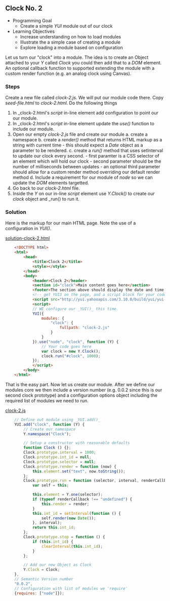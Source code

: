 
## Clock No. 2

- Programming Goal
    + Create a simple _YUI_ module out of our clock
- Learning Objectives
    + Increase understanding on how to load modules
    + Illustrate the a simple case of creating a module
    + Explore loading a module based on configuration

Let us turn our "clock" into a module. The idea is to create 
an Object attached to your _Y_ called _Clock_ you could then add
that to a _DOM_ element.  An optional callback function to supported
extending the module with a custom render function (e.g. an analog clock
using Canvas).

### Steps

Create a new file called _clock-2.js_. We will put our module code there.
Copy _seed-file.html_ to _clock-2.html_. Do the following things

1. In _clock-2.html's _script_ in-line element add configuration to point our our module.
2. In _clock-2.html's _script_ in-line element update the _use()_ function to include our module.
3. Open our empty _clock-2.js_ file and create our module
    a. create a namespace
    b. create a _render()_ method that returns HTML markup as a string with current time
        - this should expect a _Date_ object as a parameter to be rendered.
    c. create a _run()_ method that uses setInterval to update our clock every second. 
        - first paramter is a CSS selector of an element which will hold our clock
        - second parameter should be the number of milliseconds between updates
        - an optional third parameter should allow for a custom render method overriding our default render method
    d. Include a requirement for our module of _node_ so we can update the _DOM_ elements targetted.
4. Go back to our _clock-2.html_ file.
5. Inside the _Y_ on our in-line _script_ element use _Y.Clock()_ to create our _clock_ object and _run() to run it.


### Solution

Here is the markup for our main HTML page. Note the use of a configuration in _YUI()_.

[solution-clock-2.html](solution-clock-2.html)
```HTML
    <!DOCTYPE html>
    <html>
        <head>
            <title>Clock 2</title>
            <style></style>
        </head>
        <body>
            <header>Clock 2</header>
            <section id="clock">Main content goes here</section>
            <footer>The section above should display the date and time. It should change every second.</footer>
            <!-- get YUI3 on the page, and a script block for your code -->
            <script src="http://yui.yahooapis.com/3.10.0/build/yui/yui-min.js"></script>
            <script>
            // WE configure our _YUI()_ this time.
            YUI({
                modules: {
                    "clock": {
                        fullpath: "clock-2.js"
                    }
                }
            }).use("node", "clock", function (Y) {
                // Your code goes here
                var clock = new Y.Clock();
                clock.run("#clock", 1000);
            });
            </script>
        </body>
    </html>
```

That is the easy part. Now let us create our module. After we define
our modules core we then include a version number (e.g. 0.0.2 since this is our second
clock prototype) and
a configuration options object including the required list of modules
we need to run.

[clock-2.js](clock-2.js)
```JavaScript
    // Define out module using _YUI.add()_
    YUI.add("clock", function (Y) {
        // Create our namespace
        Y.namespace("Clock");

        // Setup a constructor with reasonable defaults
        function Clock () {};
        Clock.prototype.interval = 1000;
        Clock.prototype.int_id = null;
        Clock.prototype.selector = null;
        Clock.prototype.render = function (now) {
            this.element.set("text", now.toString());
        };
        Clock.prototype.run = function (selector, interval, renderCallback) {
            var self = this;

            this.element = Y.one(selector);
            if (typeof renderCallback !== "undefined") {
                this.render = render;
            }
            this.int_id = setInterval(function () {
                self.render(new Date());                
            }, interval);
            return this.int_id;
        };
        Clock.prototype.stop = function () {
            if (this.int_id) {
                clearInterval(this.int_id);
            }
        };

        // Add our new Object as Clock
        Y.Clock = Clock;
    },
    // Semantic Version number
    "0.0.2",
    // Configuration with list of modules we 'require' 
    {requires: ["node"]});
```


